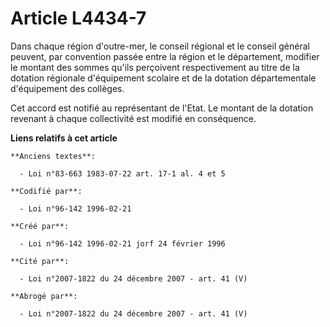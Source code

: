 # Article L4434-7

Dans chaque région d'outre-mer, le conseil régional et le conseil général peuvent, par convention passée entre la région et
le département, modifier le montant des sommes qu'ils perçoivent respectivement au titre de la dotation régionale
d'équipement scolaire et de la dotation départementale d'équipement des collèges.

Cet accord est notifié au représentant de l'Etat. Le montant de la dotation revenant à chaque collectivité est modifié en
conséquence.

**Liens relatifs à cet article**

	**Anciens textes**:

	  - Loi n°83-663 1983-07-22 art. 17-1 al. 4 et 5

	**Codifié par**:

	  - Loi n°96-142 1996-02-21

	**Créé par**:

	  - Loi n°96-142 1996-02-21 jorf 24 février 1996

	**Cité par**:

	  - Loi n°2007-1822 du 24 décembre 2007 - art. 41 (V)

	**Abrogé par**:

	  - Loi n°2007-1822 du 24 décembre 2007 - art. 41 (V)

